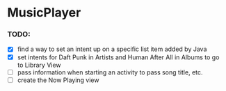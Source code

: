 # MusicPlayer


### TODO:
- [x] find a way to set an intent up on a specific list item added by Java
- [x] set intents for Daft Punk in Artists and Human After All in Albums to go to Library View
- [ ] pass information when starting an activity to pass song title, etc.
- [ ] create the Now Playing view
